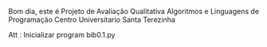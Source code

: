 Bom dia, este é Projeto de Avaliação Qualitativa Algoritmos e Linguagens de Programação
Centro Universitario Santa Terezinha

Att : Inicializar program bib0.1.py

